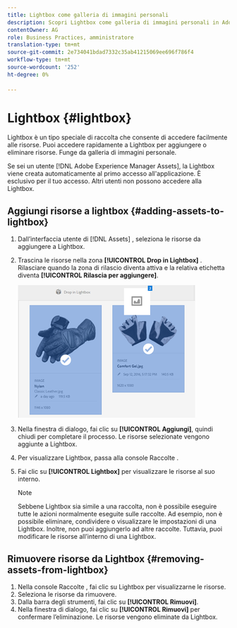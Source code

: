 ```yaml
---
title: Lightbox come galleria di immagini personali
description: Scopri Lightbox come galleria di immagini personali in Adobe Experience Manager Assets].
contentOwner: AG
role: Business Practices, amministratore
translation-type: tm+mt
source-git-commit: 2e734041bdad7332c35ab41215069ee696f786f4
workflow-type: tm+mt
source-wordcount: '252'
ht-degree: 0%

---
```



# Lightbox {#lightbox}

Lightbox è un tipo speciale di raccolta che consente di accedere facilmente alle risorse. Puoi accedere rapidamente a Lightbox per aggiungere o eliminare risorse. Funge da galleria di immagini personale.

Se sei un utente [!DNL Adobe Experience Manager Assets], la Lightbox viene creata automaticamente al primo accesso all&#39;applicazione. È esclusivo per il tuo accesso. Altri utenti non possono accedere alla Lightbox.

## Aggiungi risorse a lightbox {#adding-assets-to-lightbox}

1. Dall’interfaccia utente di [!DNL Assets] , seleziona le risorse da aggiungere a Lightbox.
1. Trascina le risorse nella zona **[!UICONTROL Drop in Lightbox]** . Rilasciare quando la zona di rilascio diventa attiva e la relativa etichetta diventa **[!UICONTROL Rilascia per aggiungere]**.

   ![add_to_lightbox](assets/add_to_lightbox.png)

1. Nella finestra di dialogo, fai clic su **[!UICONTROL Aggiungi]**, quindi chiudi per completare il processo. Le risorse selezionate vengono aggiunte a Lightbox.
1. Per visualizzare Lightbox, passa alla console Raccolte .
1. Fai clic su **[!UICONTROL Lightbox]** per visualizzare le risorse al suo interno.

   >[!NOTE]
   >
   >Sebbene Lightbox sia simile a una raccolta, non è possibile eseguire tutte le azioni normalmente eseguite sulle raccolte. Ad esempio, non è possibile eliminare, condividere o visualizzare le impostazioni di una Lightbox. Inoltre, non puoi aggiungerlo ad altre raccolte. Tuttavia, puoi modificare le risorse all’interno di una Lightbox.

## Rimuovere risorse da Lightbox {#removing-assets-from-lightbox}

1. Nella console Raccolte , fai clic su Lightbox per visualizzarne le risorse.
1. Seleziona le risorse da rimuovere.
1. Dalla barra degli strumenti, fai clic su **[!UICONTROL Rimuovi]**.
1. Nella finestra di dialogo, fai clic su **[!UICONTROL Rimuovi]** per confermare l’eliminazione. Le risorse vengono eliminate da Lightbox.
